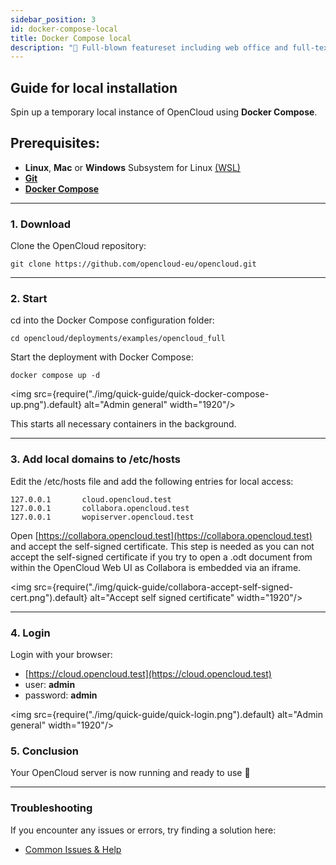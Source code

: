 ```yaml
---
sidebar_position: 3
id: docker-compose-local
title: Docker Compose local
description: "🌟 Full-blown featureset including web office and full-text search."
---
```


## Guide for local installation
Spin up a temporary local instance of OpenCloud using **Docker Compose**.

## **Prerequisites:**
- **Linux**, **Mac** or **Windows** Subsystem for Linux [(WSL)](https://learn.microsoft.com/en-us/windows/wsl/install)
- [**Git**](https://git-scm.com/book/en/v2/Getting-Started-Installing-Git)
- [**Docker Compose**](https://docs.docker.com/compose/install/)

---

###  1. Download

Clone the OpenCloud repository:

```Shell
git clone https://github.com/opencloud-eu/opencloud.git
```

---

### 2. Start

cd into the Docker Compose configuration folder:

```Shell
cd opencloud/deployments/examples/opencloud_full
```

Start the deployment with Docker Compose:

```Shell
docker compose up -d
```

<img src={require("./img/quick-guide/quick-docker-compose-up.png").default} alt="Admin general" width="1920"/>

This starts all necessary containers in the background.

---

### 3. Add local domains to /etc/hosts 

Edit the /etc/hosts file and add the following entries for local access:

```
127.0.0.1       cloud.opencloud.test
127.0.0.1       collabora.opencloud.test
127.0.0.1       wopiserver.opencloud.test
```

Open [https://collabora.opencloud.test](https://collabora.opencloud.test) and accept the self-signed certificate. This step is needed as you can not accept the self-signed certificate if you try to open a .odt document from within the OpenCloud Web UI as Collabora is embedded via an iframe.

<img src={require("./img/quick-guide/collabora-accept-self-signed-cert.png").default} alt="Accept self signed certificate" width="1920"/>


---

### 4. Login

Login with your browser:
- [https://cloud.opencloud.test](https://cloud.opencloud.test)
- user: **admin**
- password: **admin**

<img src={require("./img/quick-guide/quick-login.png").default} alt="Admin general" width="1920"/>


### 5. Conclusion

Your OpenCloud server is now running and ready to use 🚀

--- 

### Troubleshooting

If you encounter any issues or errors, try finding a solution here: 

- [Common Issues & Help](./../50-resources/30-common-issues.md)